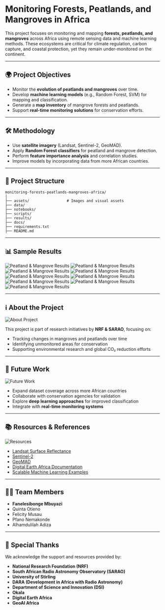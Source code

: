 # Monitoring Forests, Peatlands, and Mangroves in Africa

This project focuses on monitoring and mapping **forests, peatlands, and mangroves** across Africa using remote sensing data and machine learning methods. These ecosystems are critical for climate regulation, carbon capture, and coastal protection, yet they remain under-monitored on the continent.

---

## 🌍 Project Objectives
- Monitor the **evolution of peatlands and mangroves** over time.  
- Develop **machine learning models** (e.g., Random Forest, SVM) for mapping and classification.  
- Generate a **map inventory** of mangrove forests and peatlands.  
- Support **real-time monitoring solutions** for conservation efforts.  

---

## 🛠️ Methodology
- Use **satellite imagery** (Landsat, Sentinel-2, GeoMAD).  
- Apply **Random Forest classifiers** for peatland and mangrove detection.  
- Perform **feature importance analysis** and correlation studies.  
- Improve models by incorporating data from more African countries.  

---

## 📂 Project Structure
```
monitoring-forests-peatlands-mangroves-africa/
│
├── assets/                 # Images and visual assets
├── data/
├── notebooks/
├── scripts/
├── results/
├── docs/
├── requirements.txt
├── README.md
```

---

## 📊 Sample Results
![Peatland & Mangrove Results](assets/results_image1.png)
![Peatland & Mangrove Results](assets/results_image2.png)
![Peatland & Mangrove Results](assets/results_image3.png)
![Peatland & Mangrove Results](assets/results_image4.png)
![Peatland & Mangrove Results](assets/results_image5.png)
![Peatland & Mangrove Results](assets/results_image6.png)
![Peatland & Mangrove Results](assets/results_image7.png)
![Peatland & Mangrove Results](assets/results_image8.png)
![Peatland & Mangrove Results](assets/results_image9.png)

---

## ℹ️ About the Project
![About Project](assets/about_image1.png)

This project is part of research initiatives by **NRF & SARAO**, focusing on:
- Tracking changes in mangroves and peatlands over time  
- Identifying unmonitored areas for conservation  
- Supporting environmental research and global CO₂ reduction efforts  

---

## 🚀 Future Work
![Future Work](assets/future_work_image1.png)
- Expand dataset coverage across more African countries  
- Collaborate with conservation agencies for validation  
- Explore **deep learning approaches** for improved classification  
- Integrate with **real-time monitoring systems**

---

## 📚 Resources & References
![Resources](assets/about_image1.png)
- [Landsat Surface Reflectance](https://github.com/digitalearthafrica/deafrica-sandbox-notebooks/blob/main/Datasets/Landsat_Surface_Reflectance.ipynb)  
- [Sentinel-2](https://github.com/digitalearthafrica/deafrica-sandbox-notebooks/blob/main/Datasets/Sentinel_2.ipynb)  
- [GeoMAD](https://github.com/digitalearthafrica/deafrica-sandbox-notebooks/blob/main/Datasets/GeoMAD.ipynb)  
- [Digital Earth Africa Documentation](https://docs.digitalearthafrica.org/en/latest/data_specs/index.html)  
- [Scalable Machine Learning Examples](https://github.com/digitalearthafrica/deafrica-sandbox-notebooks/tree/main/Real_world_examples/Scalable_machine_learning)  

---

## 👩‍💻 Team Members
- **Fanelesibonge Mbuyazi**  
- Quinta Otieno  
- Felicity Musau  
- Pfano Nemakonde  
- Alhamdulilah Adiza  

---

## 🙏 Special Thanks
We acknowledge the support and resources provided by:  
- **National Research Foundation (NRF)**  
- **South African Radio Astronomy Observatory (SARAO)**  
- **University of Stirling**  
- **DARA (Development in Africa with Radio Astronomy)**  
- **Department of Science and Innovation (DSI)**  
- **Okala**  
- **Digital Earth Africa**  
- **GeoAI Africa**  
